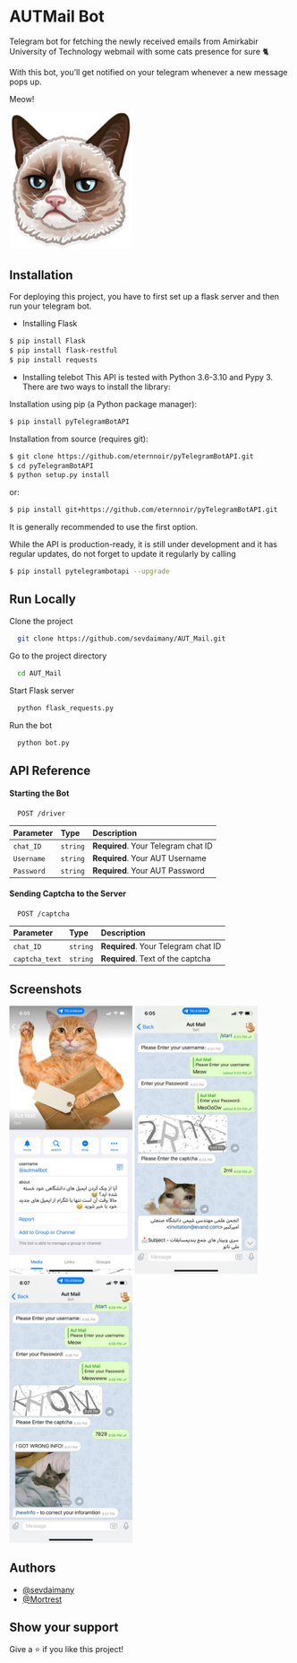 
# AUTMail Bot

Telegram bot for fetching the newly received emails from Amirkabir University of Technology webmail with some cats presence for sure 🐈

With this bot, you’ll get notified on your telegram whenever a new message pops up.

Meow!

<img src="https://github.com/sevdaimany/AUT_Mail/blob/master/images/logo.jpeg" width="220" />


## Installation

For deploying this project, you have to first set up a flask server and then run your telegram bot.


* Installing Flask

```bash
$ pip install Flask
$ pip install flask-restful
$ pip install requests
```


* Installing telebot
This API is tested with Python 3.6-3.10 and Pypy 3. There are two ways to install the library:

Installation using pip (a Python package manager):
```bash
$ pip install pyTelegramBotAPI
```
Installation from source (requires git):
```bash
$ git clone https://github.com/eternnoir/pyTelegramBotAPI.git
$ cd pyTelegramBotAPI
$ python setup.py install
```

or:
```bash
$ pip install git+https://github.com/eternnoir/pyTelegramBotAPI.git
```
It is generally recommended to use the first option.

While the API is production-ready, it is still under development and it has regular updates, do not forget to update it regularly by calling
```bash
$ pip install pytelegrambotapi --upgrade
```


    
## Run Locally

Clone the project

```bash
  git clone https://github.com/sevdaimany/AUT_Mail.git
```

Go to the project directory

```bash
  cd AUT_Mail
```

Start Flask server

```bash
  python flask_requests.py
```

Run the bot 
```bash
  python bot.py
```

## API Reference
#### Starting the Bot
```http
  POST /driver
```

| Parameter | Type     | Description                |
| :-------- | :------- | :------------------------- |
| `chat_ID` | `string` | **Required**. Your Telegram chat ID |
| `Username` | `string` | **Required**. Your AUT Username |
| `Password` | `string` | **Required**. Your AUT Password |

#### Sending Captcha to the Server

```http
  POST /captcha
```

| Parameter | Type     | Description                |
| :-------- | :------- | :------------------------- |
| `chat_ID` | `string` | **Required**. Your Telegram chat ID |
| `captcha_text` | `string` | **Required**. Text of the captcha |




## Screenshots


<p float="left">
  <img src="https://github.com/sevdaimany/AUT_Mail/blob/master/images/screenshot1.jpeg" width="220" />
  <img src="https://github.com/sevdaimany/AUT_Mail/blob/master/images/screenshot2.jpeg" width="220" />
  <img src="https://github.com/sevdaimany/AUT_Mail/blob/master/images/screenshot3.jpeg" width="220" /> 
</p>



## Authors

- [@sevdaimany](https://github.com/sevdaimany)
- [@Mortrest](https://github.com/Mortrest)


## Show your support

Give a ⭐️ if you like this project!
